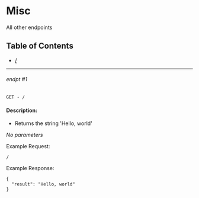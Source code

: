 # Misc

All other endpoints

## Table of Contents
- [/](#endpt-1)

___
###### endpt #1
```
GET - /
```

#### Description:
- Returns the string 'Hello, world'

_No parameters_


Example Request:
```
/
```

Example Response:
```
{
  "result": "Hello, world"
}
```
